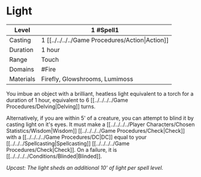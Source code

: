 # Light

| Level     | 1 #Spell1                                        |
| --------- | ------------------------------------------------ |
| Casting   | 1 [[../../../../Game Procedures/Action\|Action]] |
| Duration  | 1 hour                                           |
| Range     | Touch                                            |
| Domains   | #Fire                                            |
| Materials | Firefly, Glowshrooms, Lumimoss                   |

You imbue an object with a brilliant, heatless light equivalent to a torch for a duration of 1 hour, equivalent to 6 [[../../../../Game Procedures/Delving\|Delving]] turns.

Alternatively, if you are within 5' of a creature, you can attempt to blind it by casting light on it's eyes. It must make a [[../../../../Player Characters/Chosen Statistics/Wisdom|Wisdom]] [[../../../../Game Procedures/Check|Check]] with a [[../../../../Game Procedures/DC|DC]] equal to your [[../../../Spellcasting|Spellcasting]] [[../../../../Game Procedures/Check|Check]]. On a failure, it is [[../../../../Conditions/Blinded|Blinded]].

*Upcast: The light sheds an additional 10' of light per spell level.*
